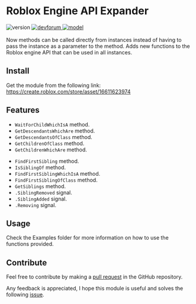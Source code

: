 # Roblox Engine API Expander
![version](https://img.shields.io/badge/version-2.0.0-yellow)
<a href="https://devforum.roblox.com/t/roblox-engine-api-expander-v2/2863874">![devforum](https://img.shields.io/badge/docs-devforum-blue)
<a href="https://create.roblox.com/store/asset/16611623974">![model](https://img.shields.io/badge/model-marketplace-green)</a>
<br>
<br>
Now methods can be called directly from instances instead of having to pass the instance as a parameter to the method. Adds new functions to the Roblox engine API that can be used in all instances.

## Install
Get the module from the following link: https://create.roblox.com/store/asset/16611623974

## Features
* `WaitForChildWhichIsA` method.
* `GetDescendantsWhichAre` method.
* `GetDescendantsOfClass` method.
* `GetChildrenOfClass` method.
* `GetChildrenWhichAre` method.
- `FindFirstSibling` method.
- `IsSiblingOf` method.
- `FindFirstSiblingWhichIsA` method.
- `FindFirstSiblingOfClass` method.
- `GetSiblings` method.
- `.SiblingRemoved` signal.
- `.SiblingAdded` signal.
- `.Removing` signal.

## Usage
Check the Examples folder for more information on how to use the functions provided.

## Contribute
Feel free to contribute by making a [pull request](https://github.com/010DevX101/Roblox-Engine-API-Expander/pulls) in the GitHub repository.

Any feedback is appreciated, I hope this module is useful and solves the following [issue](https://devforum.roblox.com/t/proposal-to-add-new-complementing-methods-to-instancegetchildren-and-instancegetdescendants/2817747/).
